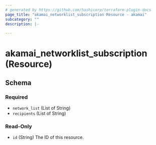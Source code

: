 ```yaml
---
# generated by https://github.com/hashicorp/terraform-plugin-docs
page_title: "akamai_networklist_subscription Resource - akamai"
subcategory: ""
description: |-
  
---
```


# akamai_networklist_subscription (Resource)





<!-- schema generated by tfplugindocs -->
## Schema

### Required

- `network_list` (List of String)
- `recipients` (List of String)

### Read-Only

- `id` (String) The ID of this resource.
